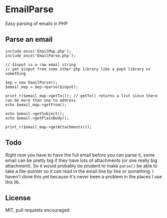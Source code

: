 # EmailParse

Easy parsing of emails in PHP

## Parse an email

    include_once('EmailMap.php');
    include_once('EmailParse.php');

    // $input is a raw email string
    // get $input from some other php library like a pop3 library or something

    $ep = new EmailParse();
    $email_map = $ep->parse($input);

    print_r($email_map->getTo()); // getTo() returns a list since there can be more than one to address
    echo $email_map->getFrom();

    echo $email->getSubject();
    echo $email->getPlainBody();

    print_r($email_map->getAttachments());

## Todo

Right now you have to have the full email before you can parse it, some email can be pretty big
if they have lots of attachments (or one really big attachment). So it would probably be prudent
to make `parse()` be able to take a file-pointer so it can read in the email line by line or something.
I haven't done this yet because it's never been a problem in the places I use this lib.

## License

MIT, pull requests encouraged.

